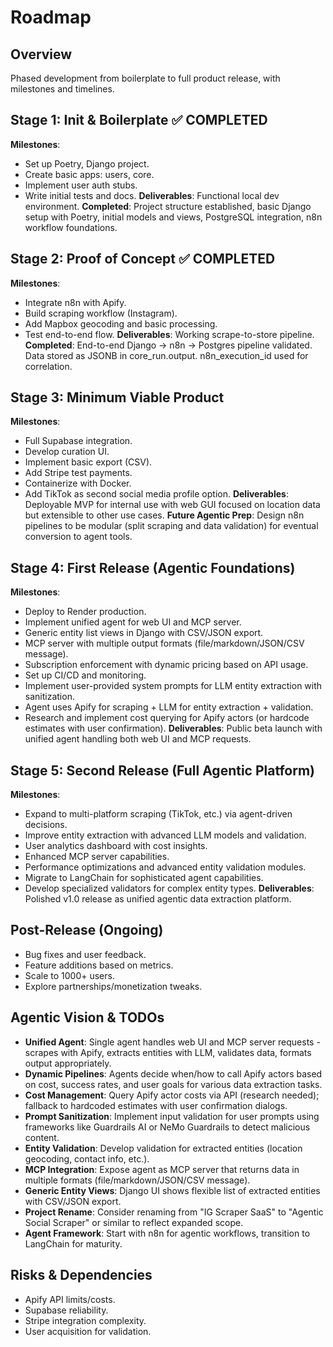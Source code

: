 # Roadmap

## Overview
Phased development from boilerplate to full product release, with milestones and timelines.

## Stage 1: Init & Boilerplate ✅ COMPLETED
**Milestones**:
- Set up Poetry, Django project.
- Create basic apps: users, core.
- Implement user auth stubs.
- Write initial tests and docs.
**Deliverables**: Functional local dev environment.
**Completed**: Project structure established, basic Django setup with Poetry, initial models and views, PostgreSQL integration, n8n workflow foundations.

## Stage 2: Proof of Concept ✅ COMPLETED
**Milestones**:
- Integrate n8n with Apify.
- Build scraping workflow (Instagram).
- Add Mapbox geocoding and basic processing.
- Test end-to-end flow.
**Deliverables**: Working scrape-to-store pipeline.
**Completed**: End-to-end Django → n8n → Postgres pipeline validated. Data stored as JSONB in core_run.output. n8n_execution_id used for correlation.

## Stage 3: Minimum Viable Product
**Milestones**:
- Full Supabase integration.
- Develop curation UI.
- Implement basic export (CSV).
- Add Stripe test payments.
- Containerize with Docker.
- Add TikTok as second social media profile option.
**Deliverables**: Deployable MVP for internal use with web GUI focused on location data but extensible to other use cases.
**Future Agentic Prep**: Design n8n pipelines to be modular (split scraping and data validation) for eventual conversion to agent tools.

## Stage 4: First Release (Agentic Foundations)
**Milestones**:
- Deploy to Render production.
- Implement unified agent for web UI and MCP server.
- Generic entity list views in Django with CSV/JSON export.
- MCP server with multiple output formats (file/markdown/JSON/CSV message).
- Subscription enforcement with dynamic pricing based on API usage.
- Set up CI/CD and monitoring.
- Implement user-provided system prompts for LLM entity extraction with sanitization.
- Agent uses Apify for scraping + LLM for entity extraction + validation.
- Research and implement cost querying for Apify actors (or hardcode estimates with user confirmation).
**Deliverables**: Public beta launch with unified agent handling both web UI and MCP requests.

## Stage 5: Second Release (Full Agentic Platform)
**Milestones**:
- Expand to multi-platform scraping (TikTok, etc.) via agent-driven decisions.
- Improve entity extraction with advanced LLM models and validation.
- User analytics dashboard with cost insights.
- Enhanced MCP server capabilities.
- Performance optimizations and advanced entity validation modules.
- Migrate to LangChain for sophisticated agent capabilities.
- Develop specialized validators for complex entity types.
**Deliverables**: Polished v1.0 release as unified agentic data extraction platform.

## Post-Release (Ongoing)
- Bug fixes and user feedback.
- Feature additions based on metrics.
- Scale to 1000+ users.
- Explore partnerships/monetization tweaks.

## Agentic Vision & TODOs
- **Unified Agent**: Single agent handles web UI and MCP server requests - scrapes with Apify, extracts entities with LLM, validates data, formats output appropriately.
- **Dynamic Pipelines**: Agents decide when/how to call Apify actors based on cost, success rates, and user goals for various data extraction tasks.
- **Cost Management**: Query Apify actor costs via API (research needed); fallback to hardcoded estimates with user confirmation dialogs.
- **Prompt Sanitization**: Implement input validation for user prompts using frameworks like Guardrails AI or NeMo Guardrails to detect malicious content.
- **Entity Validation**: Develop validation for extracted entities (location geocoding, contact info, etc.).
- **MCP Integration**: Expose agent as MCP server that returns data in multiple formats (file/markdown/JSON/CSV message).
- **Generic Entity Views**: Django UI shows flexible list of extracted entities with CSV/JSON export.
- **Project Rename**: Consider renaming from "IG Scraper SaaS" to "Agentic Social Scraper" or similar to reflect expanded scope.
- **Agent Framework**: Start with n8n for agentic workflows, transition to LangChain for maturity.

## Risks & Dependencies
- Apify API limits/costs.
- Supabase reliability.
- Stripe integration complexity.
- User acquisition for validation.